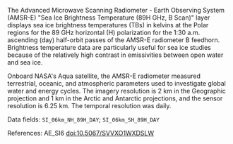 The Advanced Microwave Scanning Radiometer - Earth Observing System (AMSR-E) "Sea Ice Brightness Temperature (89H GHz, B Scan)" layer displays sea ice brightness temperatures (TBs) in kelvins at the Polar regions for the 89 GHz horizontal (H) polarization for the 1:30 a.m. ascending (day) half-orbit passes of the AMSR-E radiometer B feedhorn. Brightness temperature data are particularly useful for sea ice studies because of the relatively high contrast in emissivities between open water and sea ice.

Onboard NASA's Aqua satellite, the AMSR-E radiometer measured terrestrial, oceanic, and atmospheric parameters used to investigate global water and energy cycles. The imagery resolution is 2 km in the Geographic projection and 1 km in the Arctic and Antarctic projections, and the sensor resolution is 6.25 km. The temporal resolution was daily.

Data fields: `SI_06km_NH_89H_DAY`; `SI_06km_SH_89H_DAY`

References: AE_SI6 [doi:10.5067/SVVXO1WXDSLW](https://doi.org/10.5067/SVVXO1WXDSLW)


